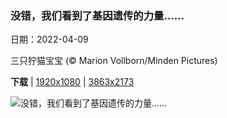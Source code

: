 ### 没错，我们看到了基因遗传的力量……

日期：2022-04-09

三只狞猫宝宝 (© Marion Vollborn/Minden Pictures)

**下载**  |  [1920x1080](https://cn.bing.com/th?id=OHR.Caracal_ZH-CN7086185498_1920x1080.jpg)  |  [3863x2173](https://cn.bing.com/th?id=OHR.Caracal_ZH-CN7086185498_UHD.jpg)

![没错，我们看到了基因遗传的力量……](https://cn.bing.com/th?id=OHR.Caracal_ZH-CN7086185498_1920x1080.jpg "三只狞猫宝宝 (© Marion Vollborn/Minden Pictures)")

